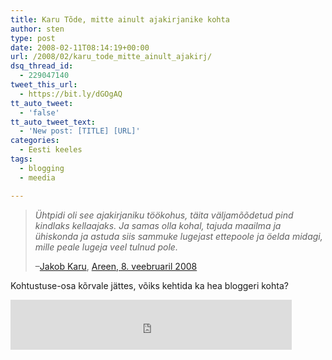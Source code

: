 ```yaml
---
title: Karu Tõde, mitte ainult ajakirjanike kohta
author: sten
type: post
date: 2008-02-11T08:14:19+00:00
url: /2008/02/karu_tode_mitte_ainult_ajakirj/
dsq_thread_id:
  - 229047140
tweet_this_url:
  - https://bit.ly/dGOgAQ
tt_auto_tweet:
  - 'false'
tt_auto_tweet_text:
  - 'New post: [TITLE] [URL]'
categories:
  - Eesti keeles
tags:
  - blogging
  - meedia

---
```

> _Ühtpidi oli see ajakirjaniku töökohus, täita väljamõõdetud pind kindlaks kellaajaks. Ja samas olla kohal, tajuda maailma ja ühiskonda ja astuda siis sammuke lugejast ettepoole ja öelda midagi, mille peale lugeja veel tulnud pole._
> 
> &#8211;[Jakob Karu][1], [Areen, 8. veebruaril 2008][2] 

Kohtustuse-osa kõrvale jättes, võiks kehtida ka hea bloggeri kohta?

<iframe src="http://www.facebook.com/plugins/like.php?href=http%3A%2F%2Fsten.tamkivi.com%2F2008%2F02%2Fkaru_tode_mitte_ainult_ajakirj%2F&layout=standard&show_faces=true&width=450&action=like&colorscheme=light&height=80" scrolling="no" frameborder="0" style="border:none; overflow:hidden; width:450px; height:80px;" allowTransparency="true"></iframe>

 [1]: http://jakobkaru.blogspot.com/
 [2]: http://paber.ekspress.ee/viewdoc/C5651AE5B43D80ABC22573E500350D01